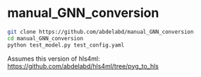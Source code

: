 # manual_GNN_conversion
```bash
git clone https://github.com/abdelabd/manual_GNN_conversion
cd manual_GNN_conversion
python test_model.py test_config.yaml
```

Assumes this version of hls4ml: https://github.com/abdelabd/hls4ml/tree/pyg_to_hls
